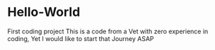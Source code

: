 # Hello-World
First coding project
This is a code from a Vet with zero experience in coding, Yet I would like to start that Journey ASAP
